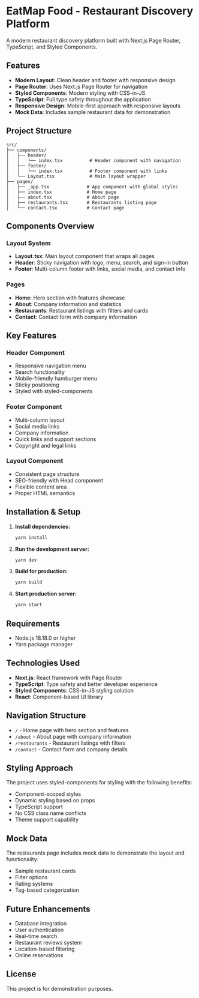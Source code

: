 # EatMap Food - Restaurant Discovery Platform

A modern restaurant discovery platform built with Next.js Page Router, TypeScript, and Styled Components.

## Features

- **Modern Layout**: Clean header and footer with responsive design
- **Page Router**: Uses Next.js Page Router for navigation
- **Styled Components**: Modern styling with CSS-in-JS
- **TypeScript**: Full type safety throughout the application
- **Responsive Design**: Mobile-first approach with responsive layouts
- **Mock Data**: Includes sample restaurant data for demonstration

## Project Structure

```
src/
├── components/
│   ├── header/
│   │   └── index.tsx          # Header component with navigation
│   ├── footer/
│   │   └── index.tsx          # Footer component with links
│   └── Layout.tsx             # Main layout wrapper
├── pages/
│   ├── _app.tsx              # App component with global styles
│   ├── index.tsx             # Home page
│   ├── about.tsx             # About page
│   ├── restaurants.tsx       # Restaurants listing page
│   └── contact.tsx           # Contact page
```

## Components Overview

### Layout System
- **Layout.tsx**: Main layout component that wraps all pages
- **Header**: Sticky navigation with logo, menu, search, and sign-in button
- **Footer**: Multi-column footer with links, social media, and contact info

### Pages
- **Home**: Hero section with features showcase
- **About**: Company information and statistics
- **Restaurants**: Restaurant listings with filters and cards
- **Contact**: Contact form with company information

## Key Features

### Header Component
- Responsive navigation menu
- Search functionality
- Mobile-friendly hamburger menu
- Sticky positioning
- Styled with styled-components

### Footer Component
- Multi-column layout
- Social media links
- Company information
- Quick links and support sections
- Copyright and legal links

### Layout Component
- Consistent page structure
- SEO-friendly with Head component
- Flexible content area
- Proper HTML semantics

## Installation & Setup

1. **Install dependencies:**
   ```bash
   yarn install
   ```

2. **Run the development server:**
   ```bash
   yarn dev
   ```

3. **Build for production:**
   ```bash
   yarn build
   ```

4. **Start production server:**
   ```bash
   yarn start
   ```

## Requirements

- Node.js 18.18.0 or higher
- Yarn package manager

## Technologies Used

- **Next.js**: React framework with Page Router
- **TypeScript**: Type safety and better developer experience
- **Styled Components**: CSS-in-JS styling solution
- **React**: Component-based UI library

## Navigation Structure

- `/` - Home page with hero section and features
- `/about` - About page with company information
- `/restaurants` - Restaurant listings with filters
- `/contact` - Contact form and company details

## Styling Approach

The project uses styled-components for styling with the following benefits:
- Component-scoped styles
- Dynamic styling based on props
- TypeScript support
- No CSS class name conflicts
- Theme support capability

## Mock Data

The restaurants page includes mock data to demonstrate the layout and functionality:
- Sample restaurant cards
- Filter options
- Rating systems
- Tag-based categorization

## Future Enhancements

- Database integration
- User authentication
- Real-time search
- Restaurant reviews system
- Location-based filtering
- Online reservations

## License

This project is for demonstration purposes.
